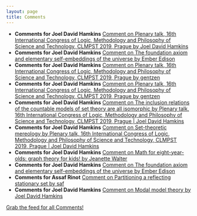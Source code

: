 ```yaml
---
layout: page
title: Comments
---
```


* **Comments for Joel David Hamkins** [Comment on Plenary talk, 16th International Congress of Logic, Methodology and Philosophy of Science and Technology, CLMPST 2019, Prague by Joel David Hamkins](http://jdh.hamkins.org/clmpst-2019-prague/#comment-10501)
* **Comments for Joel David Hamkins** [Comment on The foundation axiom and elementary self-embeddings of the universe by Ember Edison](http://jdh.hamkins.org/foundation-axiom-and-self-embeddings-of-the-universe/#comment-10499)
* **Comments for Joel David Hamkins** [Comment on Plenary talk, 16th International Congress of Logic, Methodology and Philosophy of Science and Technology, CLMPST 2019, Prague by gentzen](http://jdh.hamkins.org/clmpst-2019-prague/#comment-10492)
* **Comments for Joel David Hamkins** [Comment on Plenary talk, 16th International Congress of Logic, Methodology and Philosophy of Science and Technology, CLMPST 2019, Prague by gentzen](http://jdh.hamkins.org/clmpst-2019-prague/#comment-10491)
* **Comments for Joel David Hamkins** [Comment on The inclusion relations of the countable models of set theory are all isomorphic by Plenary talk, 16th International Congress of Logic, Methodology and Philosophy of Science and Technology, CLMPST 2019, Prague \| Joel David Hamkins](http://jdh.hamkins.org/inclusion-relations-are-all-isomorphic/#comment-10481)
* **Comments for Joel David Hamkins** [Comment on Set-theoretic mereology by Plenary talk, 16th International Congress of Logic, Methodology and Philosophy of Science and Technology, CLMPST 2019, Prague \| Joel David Hamkins](http://jdh.hamkins.org/set-theoretic-mereology/#comment-10480)
* **Comments for Joel David Hamkins** [Comment on Math for eight-year-olds: graph theory for kids! by Jeanette Walter](http://jdh.hamkins.org/math-for-eight-year-olds/#comment-10473)
* **Comments for Joel David Hamkins** [Comment on The foundation axiom and elementary self-embeddings of the universe by Ember Edison](http://jdh.hamkins.org/foundation-axiom-and-self-embeddings-of-the-universe/#comment-10451)
* **Comments for Assaf Rinot** [Comment on Partitioning a reflecting stationary set by saf](http://blog.assafrinot.com/?p=4559#comment-707)
* **Comments for Joel David Hamkins** [Comment on Modal model theory by Joel David Hamkins](http://jdh.hamkins.org/modal-model-theory/#comment-10388)

[Grab the feed for all Comments!](Comments.xml)
